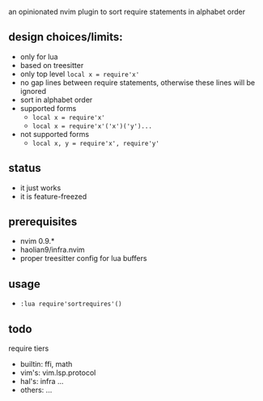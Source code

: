 an opinionated nvim plugin to sort require statements in alphabet order

## design choices/limits:
* only for lua
* based on treesitter
* only top level `local x = require'x'`
* no gap lines between require statements, otherwise these lines will be ignored
* sort in alphabet order
* supported forms
  * `local x = require'x'`
  * `local x = require'x'('x')('y')...`
* not supported forms
  * `local x, y = require'x', require'y'`

## status
* it just works
* it is feature-freezed

## prerequisites
* nvim 0.9.*
* haolian9/infra.nvim
* proper treesitter config for lua buffers

## usage
* `:lua require'sortrequires'()`

## todo
require tiers
* builtin: ffi, math
* vim's: vim.lsp.protocol
* hal's: infra ...
* others: ...
